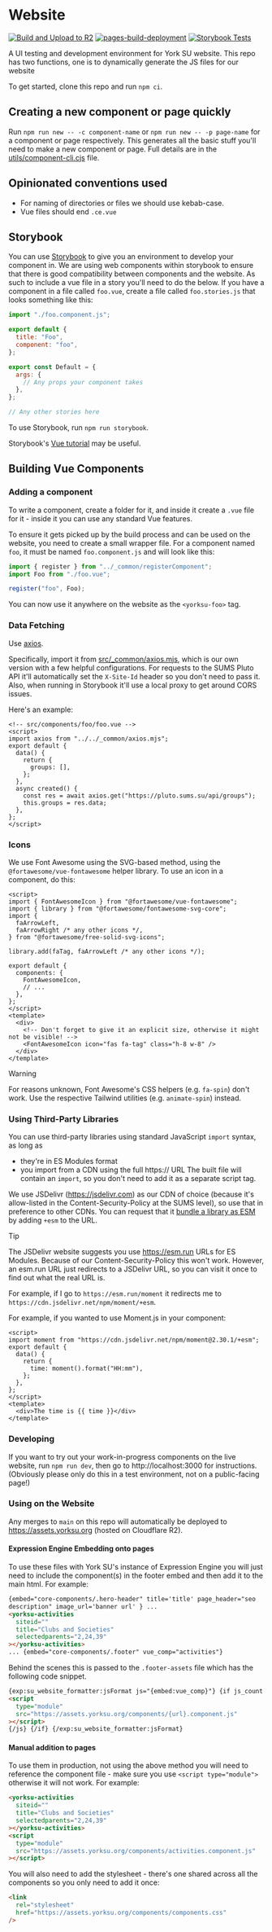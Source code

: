 # Website

[![Build and Upload to R2](https://github.com/YUSU-Dev/Vue-3-Components/actions/workflows/build.yml/badge.svg)](https://github.com/YUSU-Dev/Vue-3-Components/actions/workflows/build.yml)
[![pages-build-deployment](https://github.com/YUSU-Dev/Vue-3-Components/actions/workflows/pages/pages-build-deployment/badge.svg)](https://github.com/YUSU-Dev/Vue-3-Components/actions/workflows/pages/pages-build-deployment)
[![Storybook Tests](https://github.com/YUSU-Dev/Vue-3-Components/actions/workflows/storybook-tests.yml/badge.svg)](https://github.com/YUSU-Dev/Vue-3-Components/actions/workflows/storybook-tests.yml)

A UI testing and development environment for York SU website. This repo has two functions, one is to dynamically generate the JS files for our website

To get started, clone this repo and run `npm ci`.

## Creating a new component or page quickly

Run `npm run new -- -c component-name` or `npm run new -- -p page-name` for a component or page respectively. This generates all the basic stuff you'll need to make a new component or page. Full details are in the [utils/component-cli.cjs](./utils/component-cli.cjs) file.

## Opinionated conventions used

- For naming of directories or files we should use kebab-case.
- Vue files should end `.ce.vue`

## Storybook

You can use [Storybook](https://storybook.js.org/) to give you an environment to develop your component in. We are using web components within storybook to ensure that there is good compatibility between components and the website. As such to include a vue file in a story you'll need to do the below.
If you have a component in a file called `foo.vue`, create a file called `foo.stories.js` that looks something like this:

```js
import "./foo.component.js";

export default {
  title: "Foo",
  component: "foo",
};

export const Default = {
  args: {
    // Any props your component takes
  },
};

// Any other stories here
```

To use Storybook, run `npm run storybook`.

Storybook's [Vue tutorial](https://storybook.js.org/tutorials/intro-to-storybook/vue/en/get-started/) may be useful.

## Building Vue Components

### Adding a component

To write a component, create a folder for it, and inside it create a `.vue` file for it - inside it you can use any standard Vue features.

To ensure it gets picked up by the build process and can be used on the website, you need to create a small wrapper file.
For a component named `foo`, it must be named `foo.component.js` and will look like this:

```js
import { register } from "../_common/registerComponent";
import Foo from "./foo.vue";

register("foo", Foo);
```

You can now use it anywhere on the website as the `<yorksu-foo>` tag.

### Data Fetching

Use [axios](https://axios-http.com/docs/intro).

Specifically, import it from [src/\_common/axios.mjs](./src/_common/axios.mjs), which is our own version with a few helpful configurations.
For requests to the SUMS Pluto API it'll automatically set the `X-Site-Id` header so you don't need to pass it.
Also, when running in Storybook it'll use a local proxy to get around CORS issues.

Here's an example:

```vue
<!-- src/components/foo/foo.vue -->
<script>
import axios from "../../_common/axios.mjs";
export default {
  data() {
    return {
      groups: [],
    };
  },
  async created() {
    const res = await axios.get("https://pluto.sums.su/api/groups");
    this.groups = res.data;
  },
};
</script>
```

### Icons

We use Font Awesome using the SVG-based method, using the `@fortawesome/vue-fontawesome` helper library. To use an icon in a component, do this:

```vue
<script>
import { FontAwesomeIcon } from "@fortawesome/vue-fontawesome";
import { library } from "@fortawesome/fontawesome-svg-core";
import {
  faArrowLeft,
  faArrowRight /* any other icons */,
} from "@fortawesome/free-solid-svg-icons";

library.add(faTag, faArrowLeft /* any other icons */);

export default {
  components: {
    FontAwesomeIcon,
    // ...
  },
};
</script>
<template>
  <div>
    <!-- Don't forget to give it an explicit size, otherwise it might not be visible! -->
    <FontAwesomeIcon icon="fas fa-tag" class="h-8 w-8" />
  </div>
</template>
```

> [!WARNING]
>
> For reasons unknown, Font Awesome's CSS helpers (e.g. `fa-spin`) don't work.
> Use the respective Tailwind utilities (e.g. `animate-spin`) instead.

### Using Third-Party Libraries

You can use third-party libraries using standard JavaScript `import` syntax, as long as

- they're in ES Modules format
- you import from a CDN using the full https:// URL
  The built file will contain an `import`, so you don't need to add it as a separate script tag.

We use JSDelivr (https://jsdelivr.com) as our CDN of choice (because it's allow-listed in the Content-Security-Policy at the SUMS level), so use that in preference to other CDNs.
You can request that it [bundle a library as ESM](https://www.jsdelivr.com/esm) by adding `+esm` to the URL.

> [!TIP]
> The JSDelivr website suggests you use https://esm.run URLs for ES Modules.
> Because of our Content-Security-Policy this won't work.
> However, an esm.run URL just redirects to a JSDelivr URL, so you can visit it once to find out what the real URL is.
>
> For example, if I go to `https://esm.run/moment` it redirects me to `https://cdn.jsdelivr.net/npm/moment/+esm`.

For example, if you wanted to use Moment.js in your component:

```vue
<script>
import moment from "https://cdn.jsdelivr.net/npm/moment@2.30.1/+esm";
export default {
  data() {
    return {
      time: moment().format("HH:mm"),
    };
  },
};
</script>
<template>
  <div>The time is {{ time }}</div>
</template>
```

### Developing

If you want to try out your work-in-progress components on the live website, run `npm run dev`, then go to http://localhost:3000 for instructions.
(Obviously please only do this in a test environment, not on a public-facing page!)

### Using on the Website

Any merges to `main` on this repo will automatically be deployed to https://assets.yorksu.org (hosted on Cloudflare R2).

#### Expression Engine Embedding onto pages

To use these files with York SU's instance of Expression Engine you will just need to include the component(s) in the footer embed and then add it to the main html. For example:

```html
{embed="core-components/.hero-header" title='title' page_header="seo
description" image_url='banner url' } ...
<yorksu-activities
  siteid=""
  title="Clubs and Societies"
  selectedparents="2,24,39"
></yorksu-activities>
... {embed="core-components/.footer" vue_comp="activities"}
```

Behind the scenes this is passed to the `.footer-assets` file which has the following code snippet.

```html
{exp:su_website_formatter:jsFormat js="{embed:vue_comp}"} {if js_count > 0} {js}
<script
  type="module"
  src="https://assets.yorksu.org/components/{url}.component.js"
></script>
{/js} {/if} {/exp:su_website_formatter:jsFormat}
```

#### Manual addition to pages

To use them in production, not using the above method you will need to reference the component file - make sure you use `<script type="module">` otherwise it will not work. For example:

```html
<yorksu-activities
  siteid=""
  title="Clubs and Societies"
  selectedparents="2,24,39"
></yorksu-activities>
<script
  type="module"
  src="https://assets.yorksu.org/components/activities.component.js"
></script>
```

You will also need to add the stylesheet - there's one shared across all the components so you only need to add it once:

```html
<link
  rel="stylesheet"
  href="https://assets.yorksu.org/components/components.css"
/>
```
